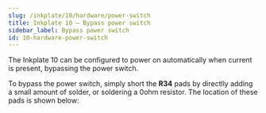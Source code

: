 ```yaml
---
slug: /inkplate/10/hardware/power-switch
title: Inkplate 10 – Bypass power switch
sidebar_label: Bypass power switch
id: 10-hardware-power-switch
---
```


The Inkplate 10 can be configured to power on automatically when current is present, bypassing the power switch.

To bypass the power switch, simply short the **R34** pads by directlly adding a small amount of solder, or soldering a 0ohm resistor. The location of these pads is shown below:

<CenteredImage src="/img/inkplate10/10_pwr_sw_bypass.webp" alt="Power switch location on Inkplate 10" caption="R34 connection highlighted" />  
